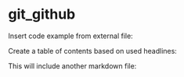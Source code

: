 # git_github
Insert code example from external file:
<!-- #code path/to/file.dart -->

Create a table of contents based on used headlines:
<!-- #toc -->

This will include another markdown file:
<!-- #include path/to/other_markdown.md -->